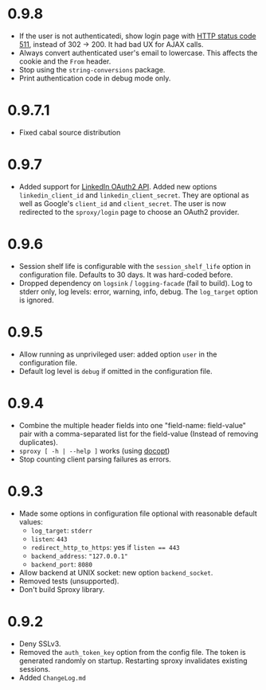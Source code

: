 0.9.8
=====

* If the user is not authenticatedi, show login page with [HTTP status code
  511](https://tools.ietf.org/html/rfc6585), instead of 302 -> 200.  It had
  bad UX for AJAX calls.
* Always convert authenticated user's email to lowercase. This affects the
  cookie and the `From` header.
* Stop using the `string-conversions` package.
* Print authentication code in debug mode only.


0.9.7.1
=======

* Fixed cabal source distribution


0.9.7
=====

* Added support for [LinkedIn OAuth2 API](https://developer.linkedin.com/docs/oauth2).
  Added new options `linkedin_client_id` and `linkedin_client_secret`. They are optional
  as well as Google's `client_id` and `client_secret`. The user is now redirected to the
  `sproxy/login` page to choose an OAuth2 provider.


0.9.6
=====

* Session shelf life is configurable with the `session_shelf_life` option
  in configuration file. Defaults to 30 days. It was hard-coded before.
* Dropped dependency on `logsink` / `logging-facade` (fail to build).
  Log to stderr only, log levels: error, warning, info, debug.
  The `log_target` option is ignored.


0.9.5
=====

* Allow running as unprivileged user: added option `user` in the configuration file.
* Default log level is `debug` if omitted in the configuration file.


0.9.4
=====

* Combine the multiple header fields into one "field-name: field-value" pair
  with a comma-separated list for the field-value (Instead of removing duplicates).
* `sproxy [ -h | --help ]` works (using [docopt](https://hackage.haskell.org/package/docopt))
* Stop counting client parsing failures as errors.


0.9.3
=====

* Made some options in configuration file optional with reasonable default values:
  - `log_target`: `stderr`
  - `listen`: `443`
  - `redirect_http_to_https`: yes if `listen == 443`
  - `backend_address`: `"127.0.0.1"`
  - `backend_port`: `8080`
* Allow backend at UNIX socket: new option `backend_socket`.
* Removed tests (unsupported).
* Don't build Sproxy library.


0.9.2
=====

* Deny SSLv3.
* Removed the `auth_token_key` option from the config file.
  The token is generated randomly on startup.
	Restarting sproxy invalidates existing sessions.
* Added `ChangeLog.md`

